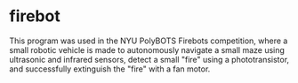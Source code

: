 # firebot

This program was used in the NYU PolyBOTS Firebots competition, where a small robotic vehicle is made to autonomously navigate a small maze using ultrasonic and infrared sensors, detect a small "fire" using a phototransistor, and successfully extinguish the "fire" with a fan motor.
